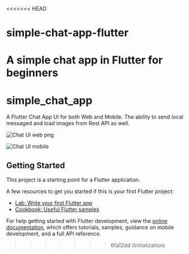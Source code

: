<<<<<<< HEAD
# simple-chat-app-flutter
A simple chat app in Flutter for beginners
=======
# simple_chat_app

A Flutter Chat App UI for both Web and Mobile. The ability to send local messaged and load images from Rest API as well.

![Chat UI web png](https://user-images.githubusercontent.com/65047962/185701806-266e2dcb-3985-45d5-9aa4-3f9b1a83e66c.png)

![Chat UI mobile](https://user-images.githubusercontent.com/65047962/185701412-8cb62284-431a-4412-b15b-a1f127a5856b.png)



## Getting Started

This project is a starting point for a Flutter application.

A few resources to get you started if this is your first Flutter project:

- [Lab: Write your first Flutter app](https://docs.flutter.dev/get-started/codelab)
- [Cookbook: Useful Flutter samples](https://docs.flutter.dev/cookbook)

For help getting started with Flutter development, view the
[online documentation](https://docs.flutter.dev/), which offers tutorials,
samples, guidance on mobile development, and a full API reference.
>>>>>>> 6fa12dd (Initialization)
